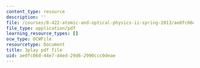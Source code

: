 ```yaml
---
content_type: resource
description: ''
file: /courses/8-422-atomic-and-optical-physics-ii-spring-2013/ae0fc06d44e7d4ed29d62990ccc0deae_Ih01TfuEfqU.pdf
file_type: application/pdf
learning_resource_types: []
ocw_type: OCWFile
resourcetype: Document
title: 3play pdf file
uid: ae0fc06d-44e7-d4ed-29d6-2990ccc0deae
---
```

